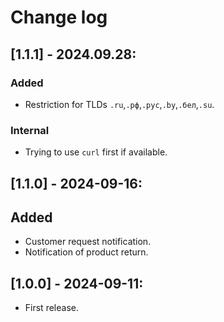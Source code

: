 # Change log

## [1.1.1] - 2024.09.28:
### Added
- Restriction for TLDs `.ru`,`.рф`,`.рус`,`.by`,`.бел`,`.su`.
### Internal
- Trying to use `curl` first if available.

## [1.1.0] - 2024-09-16:
## Added
- Customer request notification.
- Notification of product return.

## [1.0.0] - 2024-09-11:
- First release.
